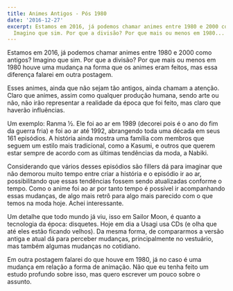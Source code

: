 ```yaml
---
title: Animes Antigos - Pós 1980
date: '2016-12-27'
excerpt: Estamos em 2016, já podemos chamar animes entre 1980 e 2000 como antigos?
  Imagino que sim. Por que a divisão? Por que mais ou menos em 1980...
---
```




Estamos em 2016, já podemos chamar animes entre 1980 e 2000 como antigos? Imagino que sim. Por que a divisão? Por que mais ou menos em 1980 houve uma mudança na forma que os animes eram feitos, mas essa diferença falarei em outra postagem.

Esses animes, ainda que não sejam tão antigos, ainda chamam a atenção. Claro que animes, assim como qualquer produção humana, sendo arte ou não, não irão representar a realidade da época que foi feito, mas claro que haverão influências.

Um exemplo: Ranma ½. Ele foi ao ar em 1989 (decorei pois é o ano do fim da guerra fria) e foi ao ar até 1992, abrangendo toda uma década em seus 161 episódios. A história ainda mostra uma família com membros que seguem um estilo mais tradicional, como a Kasumi, e outros que querem estar sempre de acordo com as últimas tendências da moda, a Nabiki.

Considerando que vários desses episódios são fillers dá para imaginar que não demorou muito tempo entre criar a história e o episódio ir ao ar, possibilitando que essas tendências fossem sendo atualizadas conforme o tempo. Como o anime foi ao ar por tanto tempo é possível ir acompanhando essas mudanças, de algo mais retrô para algo mais parecido com o que temos na moda hoje. Achei interessante.

Um detalhe que todo mundo já viu, isso em Sailor Moon, é quanto a tecnologia da época: disquetes. Hoje em dia a Usagi usa CDs (e olha que até eles estão ficando velhos). Da mesma forma, de compararmos a versão antiga e atual dá para perceber mudanças, principalmente no vestuário, mas também algumas mudanças no cotidiano.

Em outra postagem falarei do que houve em 1980, já no caso é uma mudança em relação a forma de animação. Não que eu tenha feito um estudo profundo sobre isso, mas quero escrever um pouco sobre o assunto.